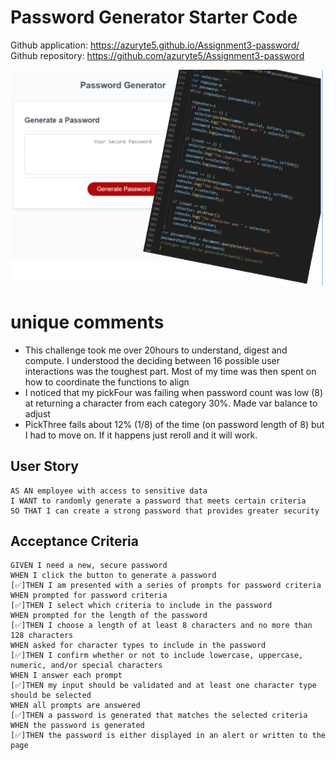 # Password Generator Starter Code
Github application: https://azuryte5.github.io/Assignment3-password/
Github repository: https://github.com/azuryte5/Assignment3-password

<img src="assets/images/password-challenge.png" alt="Image of my generator with some code as a teaser" width="500">

# unique comments
* This challenge took me over 20hours to understand, digest and compute. I understood the deciding between 16 possible user interactions was the 
toughest part. Most of my time was then spent on how to coordinate the functions to align
* I noticed that my pickFour was failing when password count was low (8) at returning a character from each category 30%. Made var balance to adjust
* PickThree fails about 12% (1/8) of the time (on password length of 8) but I had to move on. If it happens just reroll and it will work.

## User Story

```
AS AN employee with access to sensitive data
I WANT to randomly generate a password that meets certain criteria
SO THAT I can create a strong password that provides greater security
```

## Acceptance Criteria

```
GIVEN I need a new, secure password
WHEN I click the button to generate a password
[✅]THEN I am presented with a series of prompts for password criteria
WHEN prompted for password criteria
[✅]THEN I select which criteria to include in the password
WHEN prompted for the length of the password
[✅]THEN I choose a length of at least 8 characters and no more than 128 characters
WHEN asked for character types to include in the password
[✅]THEN I confirm whether or not to include lowercase, uppercase, numeric, and/or special characters
WHEN I answer each prompt
[✅]THEN my input should be validated and at least one character type should be selected
WHEN all prompts are answered
[✅]THEN a password is generated that matches the selected criteria
WHEN the password is generated
[✅]THEN the password is either displayed in an alert or written to the page